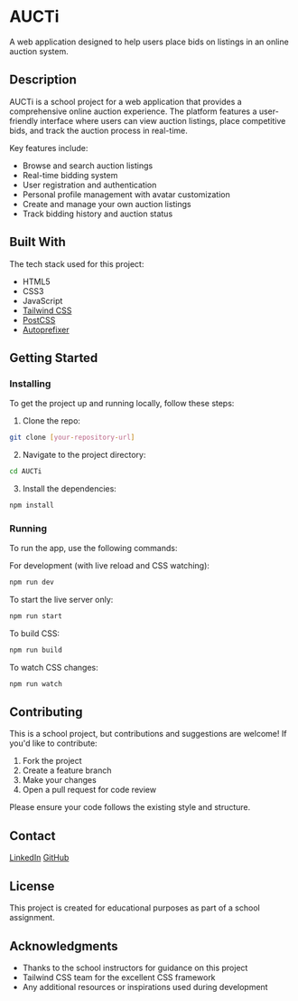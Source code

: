# AUCTi

A web application designed to help users place bids on listings in an online auction system.

## Description

AUCTi is a school project for a web application that provides a comprehensive online auction experience. The platform features a user-friendly interface where users can view auction listings, place competitive bids, and track the auction process in real-time.

Key features include:
- Browse and search auction listings
- Real-time bidding system
- User registration and authentication
- Personal profile management with avatar customization
- Create and manage your own auction listings
- Track bidding history and auction status

## Built With

The tech stack used for this project:
- HTML5
- CSS3
- JavaScript
- [Tailwind CSS](https://tailwindcss.com/)
- [PostCSS](https://postcss.org/)
- [Autoprefixer](https://autoprefixer.github.io/)

## Getting Started

### Installing

To get the project up and running locally, follow these steps:

1. Clone the repo:
```bash
git clone [your-repository-url]
```

2. Navigate to the project directory:
```bash
cd AUCTi
```

3. Install the dependencies:
```bash
npm install
```

### Running

To run the app, use the following commands:

For development (with live reload and CSS watching):
```bash
npm run dev
```

To start the live server only:
```bash
npm run start
```

To build CSS:
```bash
npm run build
```

To watch CSS changes:
```bash
npm run watch
```

## Contributing

This is a school project, but contributions and suggestions are welcome! If you'd like to contribute:

1. Fork the project
2. Create a feature branch
3. Make your changes
4. Open a pull request for code review

Please ensure your code follows the existing style and structure.

## Contact

[LinkedIn](https://www.linkedin.com/in/weronika-vik-0844022a6/)
[GitHub](https://github.com/werivik)

## License

This project is created for educational purposes as part of a school assignment.

## Acknowledgments

- Thanks to the school instructors for guidance on this project
- Tailwind CSS team for the excellent CSS framework
- Any additional resources or inspirations used during development
